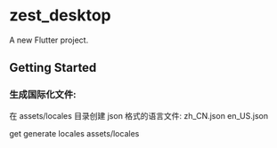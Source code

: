 # zest_desktop

A new Flutter project.

## Getting Started

### 生成国际化文件:
在 assets/locales 目录创建 json 格式的语言文件:
zh_CN.json
en_US.json

get generate locales assets/locales

